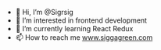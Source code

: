 - 👋 Hi, I’m @Sigrsig
- 👀 I’m interested in frontend development
- 🌱 I’m currently learning React Redux
- 📫 How to reach me www.siggagreen.com

<!---
Sigrsig/Sigrsig is a ✨ special ✨ repository because its `README.md` (this file) appears on your GitHub profile.
You can click the Preview link to take a look at your changes.
--->
